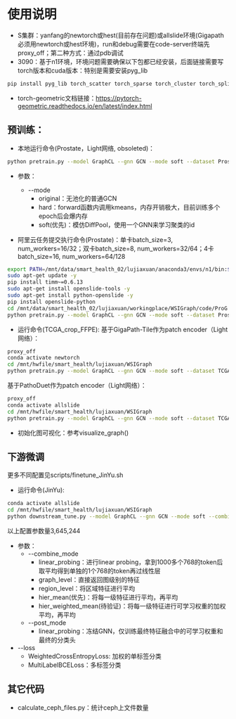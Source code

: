 # 使用说明

- S集群：yanfang的newtorch或hest(目前存在问题)或allslide环境(Gigapath必须用newtorch或hest环境)，run和debug需要在code-server终端先proxy_off；第二种方式：通过pdb调试
- 3090：基于n1环境，环境问题需要确保以下包都已经安装，后面链接需要写torch版本和cuda版本：特别是需要安装pyg_lib

```bash
pip install pyg_lib torch_scatter torch_sparse torch_cluster torch_spline_conv torch-geometric -f https://data.pyg.org/whl/torch-1.12.1+cu113.html
``` 

- torch-geometric文档链接：https://pytorch-geometric.readthedocs.io/en/latest/index.html

## 预训练：

- 本地运行命令(Prostate，Light网络, obsoleted)：

```bash
python pretrain.py --model GraphCL --gnn GCN --mode soft --dataset Prostate --encoder Pathoduet --encoder_path /mnt/data/smart_health_02/lujiaxuan/workingplace/GleasonGrade/code/PathoDuet/models/checkpoint_p2.pth --learning_rate 0.0001 --cluster_sizes 200 100 50 --batch_size 3 --num_parts 200 --num_workers 0 --checkpoint_suffix GCN_soft_pool_cluster_200_100_50_SGD_lr_0.0001_batch_3_worker_32
```

- 参数：
  - --mode
    - original：无池化的普通GCN
    - hard：forward函数内调用kmeans，内存开销极大，目前训练多个epoch后会爆内存
    - soft(优先)：模仿DiffPool，使用一个GNN来学习聚类的id

- 阿里云任务提交执行命令(Prostate)：单卡batch_size=3, num_workers=16/32；双卡batch_size=8, num_workers=32/64；4卡batch_size=16, num_workers=64/128

```bash
export PATH=/mnt/data/smart_health_02/lujiaxuan/anaconda3/envs/n1/bin:$PATH
sudo apt-get update -y
pip install timm~=0.6.13
sudo apt-get install openslide-tools -y
sudo apt-get install python-openslide -y
pip install openslide-python
cd /mnt/data/smart_health_02/lujiaxuan/workingplace/WSIGraph/code/ProG
python pretrain.py --model GraphCL --gnn GCN --mode soft --dataset Prostate --encoder Pathoduet --encoder_path /mnt/data/smart_health_02/lujiaxuan/workingplace/GleasonGrade/code/PathoDuet/models/checkpoint_p2.pth --learning_rate 0.0001 --cluster_sizes 200 100 50 --batch_size 3 --num_parts 200 --num_workers 32 --checkpoint_suffix GCN_soft_pool_cluster_200_100_50_SGD_lr_0.0001_batch_3_worker_32
```

- 运行命令(TCGA_crop_FFPE): 
基于GigaPath-Tile作为patch encoder（Light网络）：
```bash
proxy_off
conda activate newtorch
cd /mnt/hwfile/smart_health/lujiaxuan/WSIGraph
python pretrain.py --model GraphCL --gnn GCN --mode soft --dataset TCGA --encoder GigaPath --encoder_path /mnt/hwfile/smart_health/lujiaxuan/hest/fm_v1/gigapath/pytorch_model.bin --learning_rate 0.0001 --cluster_sizes 200 200 100 100 50 --batch_size 8 --num_parts 500 --num_workers 32 --checkpoint_suffix GigaPath_light_GCN_soft_pool_cluster_200_200_100_100_50_SGD_lr_0.0001_batch_8_worker_32
```

基于PathoDuet作为patch encoder（Light网络）：
```bash
proxy_off
conda activate allslide
cd /mnt/hwfile/smart_health/lujiaxuan/WSIGraph
python pretrain.py --model GraphCL --gnn GCN --mode soft --dataset TCGA --encoder Pathoduet --encoder_path /mnt/hwfile/smart_health/lujiaxuan/PathoDuet/models/checkpoint_p2.pth --learning_rate 0.0001 --cluster_sizes 200 200 100 100 50 --batch_size 8 --num_parts 500 --num_workers 32 --checkpoint_suffix GCN_soft_pool_cluster_200_200_100_100_50_SGD_lr_0.0001_batch_8_worker_32
```


- 初始化图可视化：参考visualize_graph()


## 下游微调

更多不同配置见scripts/finetune_JinYu.sh

- 运行命令(JinYu):
```bash
conda activate allslide
cd /mnt/hwfile/smart_health/lujiaxuan/WSIGraph
python downstream_tune.py --model GraphCL --gnn GCN --mode soft --combine_mode hier_weighted_mean --post_mode abmil --dataset JinYu --encoder Pathoduet --encoder_path /mnt/hwfile/smart_health/lujiaxuan/PathoDuet/models/checkpoint_p2.pth --learning_rate 0.0001 --cluster_sizes 200 200 100 100 50 --batch_size 8 --num_parts 500 --num_workers 32 --loss WeightedCrossEntropyLoss --gnn_ckpt /mnt/hwfile/smart_health/lujiaxuan/WSIGraph/pre_trained_gnn/TCGA.GraphCL.GCN.GCN_soft_pool_cluster_200_200_100_100_50_SGD_lr_0.0001_batch_8_worker_32_epoch_27_loss_2.1094.pth --checkpoint_suffix FT_GCN_soft_pool_cluster_200_200_100_100_50_SGD_lr_0.0001_batch_8_worker_32
```

以上配置参数量3,645,244

- 参数：
  - --combine_mode
    - linear_probing：进行linear probing，拿到1000多个768的token后取平均得到单独的1个768的token再过线性层
    - graph_level：直接返回图级别的特征
    - region_level：将区域特征进行平均
    - hier_mean(优先)：将每一级特征进行平均，再平均
    - hier_weighted_mean(待验证)：将每一级特征进行可学习权重的加权平均，再平均
  - --post_mode
    - linear_probing：冻结GNN，仅训练最终特征融合中的可学习权重和最终的分类头
 - --loss
   - WeightedCrossEntropyLoss: 加权的单标签分类
   - MultiLabelBCELoss：多标签分类


## 其它代码
- calculate_ceph_files.py：统计ceph上文件数量